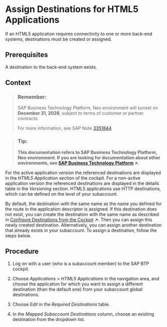 <!-- loiobec79c93f82d407faa333554f8c8647d -->

# Assign Destinations for HTML5 Applications

If an HTML5 application requires connectivity to one or more back-end systems, destinations must be created or assigned.



## Prerequisites

A destination to the back-end system exists.



## Context

> ### Remember:  
> SAP Business Technology Platform, Neo environment will sunset on **December 31, 2028**, subject to terms of customer or partner contracts.
> 
> For more information, see SAP Note [3351844](https://launchpad.support.sap.com/#/notes/3351844).

> ### Tip:  
> **This documentation refers to SAP Business Technology Platform, Neo environment. If you are looking for documentation about other environments, see [SAP Business Technology Platform](https://help.sap.com/viewer/65de2977205c403bbc107264b8eccf4b/Cloud/en-US/6a2c1ab5a31b4ed9a2ce17a5329e1dd8.html "SAP Business Technology Platform (SAP BTP) is an integrated offering comprised of four technology portfolios: database and data management, application development and integration, analytics, and intelligent technologies. The platform offers users the ability to turn data into business value, compose end-to-end business processes, and build and extend SAP applications quickly.") :arrow_upper_right:.**

For the active application version the referenced destinations are displayed in the *HTML5 Application* section of the cockpit. For a non-active application version the referenced destinations are displayed in the details table in the *Versioning* section. HTML5 applications use HTTP destinations, which can be defined on the level of your subaccount.

By default, the destination with the same name as the name you defined for the route in the application descriptor is assigned. If this destination does not exist, you can create the destination with the same name as described in [Configure Destinations from the Cockpit](https://help.sap.com/viewer/b865ed651e414196b39f8922db2122c7/Cloud/en-US/60735ad11d8a488c83537cdcfb257135.html "") :arrow_upper_right:. Then you can assign this newly created destination. Alternatively, you can assign another destination that already exists in your subaccount. To assign a destination, follow the steps below.



<a name="loiobec79c93f82d407faa333554f8c8647d__steps_g25_5g1_p5"/>

## Procedure

1.  Log on with a user \(who is a subaccount member\) to the SAP BTP cockpit.

2.  Choose *Applications* \> *HTML5 Applications* in the navigation area, and choose the application for which you want to assign a different destination \(than the default one\) from your subaccount global destinations.

3.  Choose *Edit* in the *Required Destinations* table.

4.  In the *Mapped Subaccount Destinations* column, choose an existing destination from the dropdown list.


